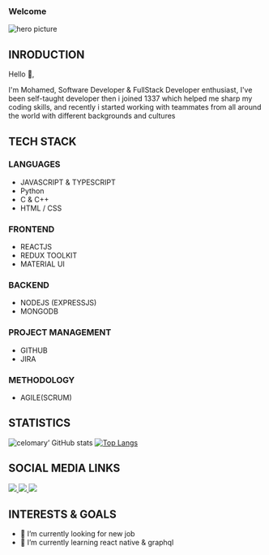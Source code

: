 ### Welcome

![hero picture](assets/banner.png)
## INRODUCTION
 <p>Hello 👋,</p>
 <p>I'm Mohamed, Software Developer & FullStack Developer enthusiast, I've been self-taught developer then i joined 1337 which helped me sharp my coding skills, and recently i started working with teammates from all around the world with different backgrounds and cultures</p>

## TECH STACK

### LANGUAGES
 <ul>
 <li>JAVASCRIPT & TYPESCRIPT</li>
 <li>Python</li>
 <li>C & C++</li>
 <li>HTML / CSS</li>
 </ul>
 
### FRONTEND

 <ul>
 <li>REACTJS</li>
 <li>REDUX TOOLKIT</li>
 <li>MATERIAL UI</li>
 </ul>
 
### BACKEND

 <ul>
 <li>NODEJS (EXPRESSJS)</li>
 <li>MONGODB</li>
 </ul>
 
### PROJECT MANAGEMENT

 <ul>
 <li>GITHUB</li>
 <li>JIRA</li>
 </ul>
 
### METHODOLOGY

 <ul>
 <li>AGILE(SCRUM)</li>
 </ul>

## STATISTICS

![celomary’ GitHub stats](https://github-readme-stats.vercel.app/api?username=celomary&theme=dark&show_icons=true&count_private=true)
[![Top Langs](https://github-readme-stats.vercel.app/api/top-langs/?username=celomary&layout=compact&theme=dark)](https://github.com/celomary/github-readme-stats)
</br>

## SOCIAL MEDIA LINKS
<span align="left">
  <a href="https://www.linkedin.com/in/mohamed-elomary-638386119/">
    <img src="https://img.shields.io/badge/LinkedIn-0077B5?style=for-the-badge&logo=linkedin&logoColor=white" />
  </a>
  <a href="mailto:pro@elomary.com">
    <img src="https://img.shields.io/badge/MAIL-000?style=for-the-badge&logo=Mail.Ru&logoColor=white" />
  </a>
  <a href="https://www.instagram.com/coderzilla/">
    <img src="https://img.shields.io/badge/Instagram-E4405F?style=for-the-badge&logo=instagram&logoColor=white" />
  </a>
</span>

## INTERESTS & GOALS
- 🔭 I’m currently looking for new job
- 🌱 I’m currently learning react native & graphql
